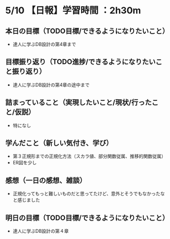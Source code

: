 # 5/10 【日報】学習時間 ：2h30m
## 本日の目標（TODO目標/できるようになりたいこと）
- 達人に学ぶDB設計の第4章まで
## 目標振り返り（TODO進捗/できるようになりたいこと振り返り）
- 達人に学ぶDB設計の第4章の途中まで
## 詰まっていること（実現したいこと/現状/行ったこと/仮説）
- 特になし
## 学んだこと（新しい気付き、学び）
- 第３正規形までの正規化方法（スカラ値、部分関数従属、推移的関数従属）
- ER図を少し
## 感想（一日の感想、雑談）
- 正規化ってもっと難しいものだと思ってたけど、意外とそうでもなかったなと感じました
## 明日の目標（TODO目標/できるようになりたいこと）
- 達人に学ぶDB設計の第４章
